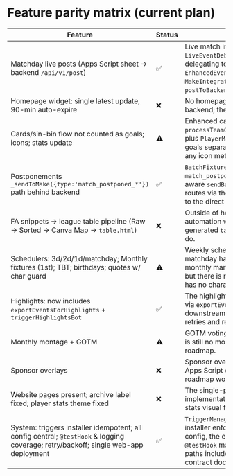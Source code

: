# Feature parity matrix (current plan)

| Feature | Status | Implementation / Notes |
| --- | --- | --- |
| Matchday live posts (Apps Script sheet → backend `/api/v1/post`) | ✅ | Live match inputs are queued through `LiveEventDebouncer.queueEvent/processEventQueue` before delegating to `processLiveEvent`, which hands off to `EnhancedEventsManager` goal/card handlers and ultimately `MakeIntegration.sendToMake` with backend-first routing via `postToBackend`. |
| Homepage widget: single latest update, 90-min auto-expire | ❌ | No homepage widget logic is present in the web client or backend; the work remains tracked in the roadmap checklist. |
| Cards/sin-bin flow not counted as goals; icons; stats update | ⚠️ | Enhanced card handling (`processCardEvent` → `processTeamCard`/`processOppositionCard`/`processSecondYellow`) plus `PlayerManagementManager.updatePlayerCardStats` keep goals separate and update stats, but the payload builder lacks any icon metadata so the visual layer is still outstanding. |
| Postponements `_sendToMake({type:'match_postponed_*'})` path behind backend | ✅ | `BatchFixturesManager.postPostponed` composes `match_postponed_*` payloads, feeds them through its consent-aware `sendBatchToMake`, and `MakeIntegration.sendToMake` routes via the backend with retry/backoff before falling back to the direct webhook. |
| FA snippets → league table pipeline (Raw → Sorted → Canva Map → `table.html`) | ❌ | Outside of health checks that assert the tabs exist, there is no automation wiring the Raw/Sorted/Canva sheets into a generated `table.html`; the backlog still calls this out as a to-do. |
| Schedulers: 3d/2d/1d/matchday; Monthly fixtures (1st); TBT; birthdays; quotes w/ char guard | ⚠️ | Weekly scheduler covers the 3d/2d/1d countdowns, matchday hand-off, throwbacks, and rotating quotes, and the monthly manager triggers fixtures/results/GOTM on schedule, but there is no birthday automation and the quotes payload has no character-limit guard yet. |
| Highlights: now includes `exportEventsForHighlights` + `triggerHighlightsBot` | ✅ | The highlights module exports filtered event JSON to Drive via `exportEventsForHighlights` and optionally pings downstream automation through `triggerHighlightsBot` with retries and request metadata. |
| Monthly montage + GOTM | ⚠️ | GOTM voting/winner flows live in `monthly-gotm.gs`, yet there is still no monthly montage automation — it remains on the roadmap. |
| Sponsor overlays | ❌ | Sponsor overlay generation is not implemented in the current Apps Script or backend code and is only referenced as future roadmap work. |
| Website pages present; archive label fixed; player stats theme fixed | ❌ | The single-page web app exists, but there is no implementation for the requested homepage/archive/player-stats visual fixes and they remain listed as carryover tasks. |
| System: triggers installer idempotent; all config central; `@testHook` & logging coverage; retry/backoff; single web-app deployment | ✅ | `TriggerManager.ensureSingleTrigger` and the customer installer enforce idempotent setup against Sheet-backed config, the event/Make integration stack is instrumented with `@testHook` markers and structured logging, webhook/HTTP paths include exponential retry/backoff, and the deployment contract documents the single `WEBAPP_DEPLOYMENT_ID` model. |
